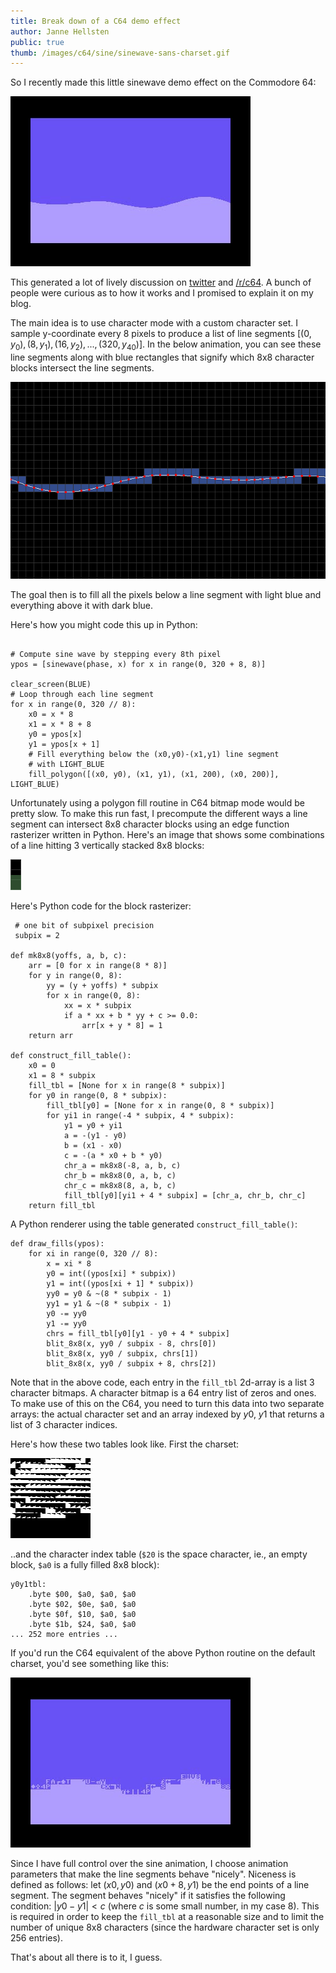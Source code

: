 ```yaml
---
title: Break down of a C64 demo effect
author: Janne Hellsten
public: true
thumb: /images/c64/sine/sinewave-sans-charset.gif
---
```


So I recently made this little sinewave demo effect on the Commodore 64:

<img class="img-pixelated img-medium-wide" src="/images/c64/sine/sinewave-gifanim-2018-05-31.gif" />

This generated a lot of lively discussion on [twitter](https://twitter.com/nurpax/status/1002288831511580672) and [/r/c64](https://www.reddit.com/r/c64/comments/8o9aoh/some_charset_hacking_from_last_week/).  A bunch of people were curious as to how it works and I promised to explain it on my blog.

The main idea is to use character mode with a custom character set.  I sample y-coordinate every 8 pixels to produce a list of line segments $[(0, y_0), (8, y_1), (16, y_2), ..., (320, y_40)]$.  In the below animation, you can see these line segments along with blue rectangles that signify which 8x8 character blocks intersect the line segments.

<img class="sine-column-1" src="/images/c64/sine/sinewave-block-cover.gif"/>

The goal then is to fill all the pixels below a line segment with light blue and everything above it with dark blue.

Here's how you might code this up in Python:

```{.python}

# Compute sine wave by stepping every 8th pixel
ypos = [sinewave(phase, x) for x in range(0, 320 + 8, 8)]

clear_screen(BLUE)
# Loop through each line segment
for x in range(0, 320 // 8):
    x0 = x * 8
    x1 = x * 8 + 8
    y0 = ypos[x]
    y1 = ypos[x + 1]
    # Fill everything below the (x0,y0)-(x1,y1) line segment
    # with LIGHT_BLUE
    fill_polygon([(x0, y0), (x1, y1), (x1, 200), (x0, 200)], LIGHT_BLUE)
```

Unfortunately using a polygon fill routine in C64 bitmap mode would be pretty slow.  To make this run fast, I precompute the different ways a line segment can intersect 8x8 character blocks using an edge function rasterizer written in Python.  Here's an image that shows some combinations of a line hitting 3 vertically stacked 8x8 blocks:

<img class="img-pixelated img-smallest" src="/images/c64/sine/sinewave-fill-closeup.gif"/>

Here's Python code for the block rasterizer:

```{.python}
 # one bit of subpixel precision
 subpix = 2

def mk8x8(yoffs, a, b, c):
    arr = [0 for x in range(8 * 8)]
    for y in range(0, 8):
        yy = (y + yoffs) * subpix
        for x in range(0, 8):
            xx = x * subpix
            if a * xx + b * yy + c >= 0.0:
                arr[x + y * 8] = 1
    return arr

def construct_fill_table():
    x0 = 0
    x1 = 8 * subpix
    fill_tbl = [None for x in range(8 * subpix)]
    for y0 in range(0, 8 * subpix):
        fill_tbl[y0] = [None for x in range(0, 8 * subpix)]
        for yi1 in range(-4 * subpix, 4 * subpix):
            y1 = y0 + yi1
            a = -(y1 - y0)
            b = (x1 - x0)
            c = -(a * x0 + b * y0)
            chr_a = mk8x8(-8, a, b, c)
            chr_b = mk8x8(0, a, b, c)
            chr_c = mk8x8(8, a, b, c)
            fill_tbl[y0][yi1 + 4 * subpix] = [chr_a, chr_b, chr_c]
    return fill_tbl
```

A Python renderer using the table generated `construct_fill_table()`:


``` {.python}
def draw_fills(ypos):
    for xi in range(0, 320 // 8):
        x = xi * 8
        y0 = int((ypos[xi] * subpix))
        y1 = int((ypos[xi + 1] * subpix))
        yy0 = y0 & ~(8 * subpix - 1)
        yy1 = y1 & ~(8 * subpix - 1)
        y0 -= yy0
        y1 -= yy0
        chrs = fill_tbl[y0][y1 - y0 + 4 * subpix]
        blit_8x8(x, yy0 / subpix - 8, chrs[0])
        blit_8x8(x, yy0 / subpix, chrs[1])
        blit_8x8(x, yy0 / subpix + 8, chrs[2])

```

Note that in the above code, each entry in the `fill_tbl` 2d-array is a list 3 character bitmaps.  A character bitmap is a 64 entry list of zeros and ones.  To make use of this on the C64, you need to turn this data into two separate arrays: the actual character set and an array indexed by $y0$, $y1$ that returns a list of 3 character indices.

Here's how these two tables look like.  First the charset:

<img class="img-pixelated img-small" src="/images/c64/sine/charset-16x16.png" />

..and the character index table (`$20` is the space character, ie., an empty block, `$a0` is a fully filled 8x8 block):

```
y0y1tbl:
    .byte $00, $a0, $a0, $a0
    .byte $02, $0e, $a0, $a0
    .byte $0f, $10, $a0, $a0
    .byte $1b, $24, $a0, $a0
... 252 more entries ...
```

If you'd run the C64 equivalent of the above Python routine on the default charset, you'd see something like this:

<img class="img-pixelated img-medium-wide" src="/images/c64/sine/sinewave-sans-charset.gif" />

Since I have full control over the sine animation, I choose animation parameters that make the line segments behave "nicely".  Niceness is defined as follows: let $(x0, y0)$ and $(x0+8, y1)$ be the end points of a line segment.  The segment behaves "nicely" if it satisfies the following condition: $|y0 - y1| < c$ (where $c$ is some small number, in my case 8).  This is required in order to keep the `fill_tbl` at a reasonable size and to limit the number of unique 8x8 characters (since the hardware character set is only 256 entries).

That's about all there is to it, I guess.
